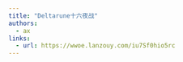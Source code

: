 ```yaml
---
title: "Deltarune十六夜战"
authors:
  - ax
links:
  - url: https://wwoe.lanzouy.com/iu7Sf0hio5rc
---
```

